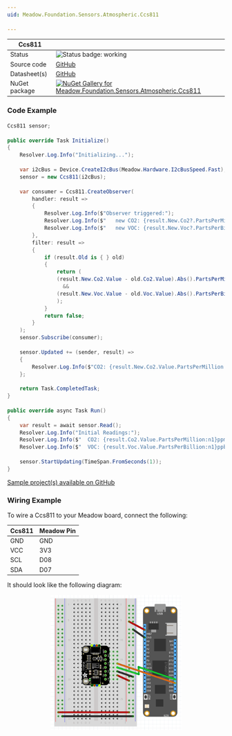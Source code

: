 ```yaml
---
uid: Meadow.Foundation.Sensors.Atmospheric.Ccs811

---
```


| Ccs811 | |
|--------|--------|
| Status | <img src="https://img.shields.io/badge/Working-brightgreen" style="width: auto; height: -webkit-fill-available;" alt="Status badge: working" /> |
| Source code | [GitHub](https://github.com/WildernessLabs/Meadow.Foundation/tree/main/Source/Meadow.Foundation.Peripherals/Sensors.Atmospheric.Ccs811) |
| Datasheet(s) | [GitHub](https://github.com/WildernessLabs/Meadow.Foundation/tree/main/Source/Meadow.Foundation.Peripherals/Sensors.Atmospheric.Ccs811/Datasheet) |
| NuGet package | <a href="https://www.nuget.org/packages/Meadow.Foundation.Sensors.Atmospheric.Ccs811/" target="_blank"><img src="https://img.shields.io/nuget/v/Meadow.Foundation.Sensors.Atmospheric.Ccs811.svg?label=Meadow.Foundation.Sensors.Atmospheric.Ccs811" alt="NuGet Gallery for Meadow.Foundation.Sensors.Atmospheric.Ccs811" /></a> |

### Code Example

```csharp
Ccs811 sensor;

public override Task Initialize()
{
    Resolver.Log.Info("Initializing...");

    var i2cBus = Device.CreateI2cBus(Meadow.Hardware.I2cBusSpeed.Fast);
    sensor = new Ccs811(i2cBus);

    var consumer = Ccs811.CreateObserver(
        handler: result =>
        {
            Resolver.Log.Info($"Observer triggered:");
            Resolver.Log.Info($"   new CO2: {result.New.Co2?.PartsPerMillion:N1}ppm, old: {result.Old?.Co2?.PartsPerMillion:N1}ppm.");
            Resolver.Log.Info($"   new VOC: {result.New.Voc?.PartsPerBillion:N1}ppb, old: {result.Old?.Voc?.PartsPerBillion:N1}ppb.");
        },
        filter: result =>
        {
            if (result.Old is { } old)
            {
                return (
                (result.New.Co2.Value - old.Co2.Value).Abs().PartsPerMillion > 1000 // 1000ppm
                  &&
                (result.New.Voc.Value - old.Voc.Value).Abs().PartsPerBillion > 100 // 100ppb
                );
            }
            return false;
        }
    );
    sensor.Subscribe(consumer);

    sensor.Updated += (sender, result) =>
    {
        Resolver.Log.Info($"CO2: {result.New.Co2.Value.PartsPerMillion:n1}ppm, VOC: {result.New.Voc.Value.PartsPerBillion:n1}ppb");
    };

    return Task.CompletedTask;
}

public override async Task Run()
{
    var result = await sensor.Read();
    Resolver.Log.Info("Initial Readings:");
    Resolver.Log.Info($"  CO2: {result.Co2.Value.PartsPerMillion:n1}ppm");
    Resolver.Log.Info($"  VOC: {result.Voc.Value.PartsPerBillion:n1}ppb");

    sensor.StartUpdating(TimeSpan.FromSeconds(1));
}

```

[Sample project(s) available on GitHub](https://github.com/WildernessLabs/Meadow.Foundation/tree/main/Source/Meadow.Foundation.Peripherals/Sensors.Atmospheric.Ccs811/Samples/Ccs811_Sample)

### Wiring Example

To wire a Ccs811 to your Meadow board, connect the following:

| Ccs811     | Meadow Pin |
|-----------|------------|
| GND       | GND        |
| VCC       | 3V3        |
| SCL       | D08        |
| SDA       | D07        |

It should look like the following diagram:

<img src="../../API_Assets/Meadow.Foundation.Sensors.Atmospheric.Ccs811/Ccs811_Fritzing.png" 
    style="width: 60%; display: block; margin-left: auto; margin-right: auto;" />

